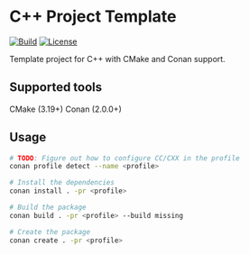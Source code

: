 # C++ Project Template

[![Build](https://github.com/markvilar/cpp_project_template/actions/workflows/build-linux.yml/badge.svg)](https://github.com/markvilar/cpp_project_template/actions/workflows/build-linux.yml)
[![License](https://img.shields.io/badge/License-BSD_3--Clause-blue.svg)](https://opensource.org/licenses/BSD-3-Clause)

Template project for C++ with CMake and Conan support.

## Supported tools

CMake (3.19+)
Conan (2.0.0+)

## Usage

```sh
# TODO: Figure out how to configure CC/CXX in the profile
conan profile detect --name <profile>

# Install the dependencies
conan install . -pr <profile>

# Build the package
conan build . -pr <profile> --build missing

# Create the package
conan create . -pr <profile>
```
